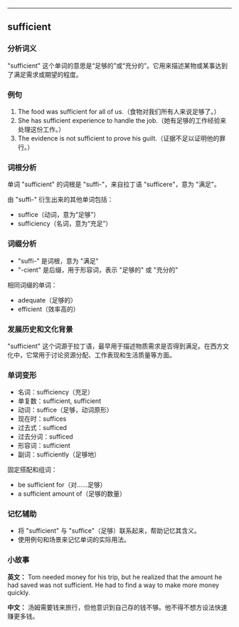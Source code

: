 
---------------
## sufficient
### 分析词义
"sufficient" 这个单词的意思是“足够的”或“充分的”。它用来描述某物或某事达到了满足需求或期望的程度。

### 例句
1. The food was sufficient for all of us.（食物对我们所有人来说足够了。）
2. She has sufficient experience to handle the job.（她有足够的工作经验来处理这份工作。）
3. The evidence is not sufficient to prove his guilt.（证据不足以证明他的罪行。）

### 词根分析
单词 "sufficient" 的词根是 "suffi-"，来自拉丁语 "sufficere"，意为 "满足"。

由 "suffi-" 衍生出来的其他单词包括：
- suffice（动词，意为“足够”）
- sufficiency（名词，意为“充足”）

### 词缀分析
- "suffi-" 是词根，意为 "满足"
- "-cient" 是后缀，用于形容词，表示 "足够的" 或 "充分的"

相同词缀的单词：
- adequate（足够的）
- efficient（效率高的）

### 发展历史和文化背景
"sufficient" 这个词源于拉丁语，最早用于描述物质需求是否得到满足。在西方文化中，它常用于讨论资源分配、工作表现和生活质量等方面。

### 单词变形
- 名词：sufficiency（充足）
- 单复数：sufficient, sufficient
- 动词：suffice（足够，动词原形）
- 现在时：suffices
- 过去式：sufficed
- 过去分词：sufficed
- 形容词：sufficient
- 副词：sufficiently（足够地）

固定搭配和组词：
- be sufficient for（对……足够）
- a sufficient amount of（足够的数量）

### 记忆辅助
- 将 "sufficient" 与 "suffice"（足够）联系起来，帮助记忆其含义。
- 使用例句和场景来记忆单词的实际用法。

### 小故事
**英文：** 
Tom needed money for his trip, but he realized that the amount he had saved was not sufficient. He had to find a way to make more money quickly.

**中文：**
汤姆需要钱来旅行，但他意识到自己存的钱不够。他不得不想方设法快速赚更多钱。

